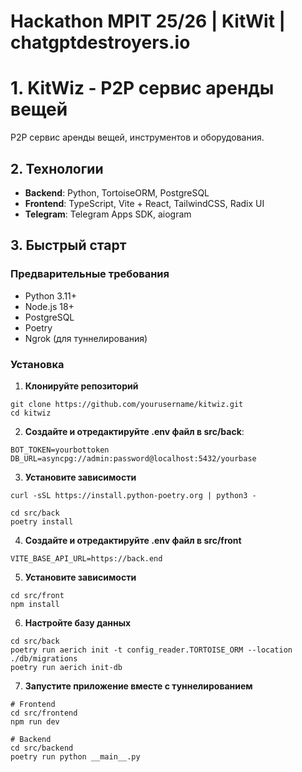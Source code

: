 # Hackathon MPIT 25/26 | KitWit | chatgptdestroyers.io
# 1. KitWiz - P2P сервис аренды вещей
P2P сервис аренды вещей, инструментов и оборудования.

##  2. Технологии

- **Backend**: Python, TortoiseORM, PostgreSQL
- **Frontend**: TypeScript, Vite + React, TailwindCSS, Radix UI
- **Telegram**: Telegram Apps SDK, aiogram

## 3. Быстрый старт

### Предварительные требования

- Python 3.11+
- Node.js 18+
- PostgreSQL
- Poetry
- Ngrok (для туннелирования)

### Установка

1. **Клонируйте репозиторий**
```
git clone https://github.com/yourusername/kitwiz.git
cd kitwiz
```

2. **Создайте и отредактируйте .env файл в src/back**:
```
BOT_TOKEN=yourbottoken
DB_URL=asyncpg://admin:password@localhost:5432/yourbase
```
3. **Установите зависимости**
```
curl -sSL https://install.python-poetry.org | python3 -

cd src/back
poetry install
```
4. **Создайте и отредактируйте .env файл в src/front**
```
VITE_BASE_API_URL=https://back.end
```
5. **Установите зависимости**
```
cd src/front
npm install
```
6. **Настройте базу данных**
```
cd src/back
poetry run aerich init -t config_reader.TORTOISE_ORM --location ./db/migrations
poetry run aerich init-db
```
7. **Запустите приложение вместе с туннелированием**
```
# Frontend
cd src/frontend
npm run dev

# Backend  
cd src/backend
poetry run python __main__.py
```
